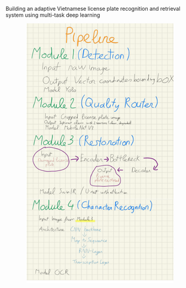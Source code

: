 Building an adaptive Vietnamese license plate recognition and retrieval system using multi-task deep learning
<p align="center">
  <img src="Pipeline.png" alt="pipeline"/>
</p>
